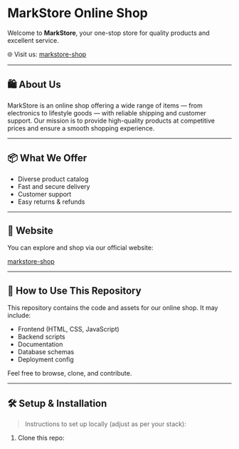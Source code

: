 # MarkStore Online Shop

Welcome to **MarkStore**, your one-stop store for quality products and excellent service.

🌐 Visit us: [markstore-shop](https://markstore-shop.lovestoblog.com/?i=1)

---

## 🛍 About Us

MarkStore is an online shop offering a wide range of items — from electronics to lifestyle goods — with reliable shipping and customer support. Our mission is to provide high-quality products at competitive prices and ensure a smooth shopping experience.

---

## 📦 What We Offer

- Diverse product catalog  
- Fast and secure delivery  
- Customer support  
- Easy returns & refunds  

---

## 🔗 Website

You can explore and shop via our official website:

[markstore-shop](https://markstore-shop.lovestoblog.com/?i=1)

---

## 🧾 How to Use This Repository

This repository contains the code and assets for our online shop. It may include:

- Frontend (HTML, CSS, JavaScript)  
- Backend scripts  
- Documentation  
- Database schemas  
- Deployment config  

Feel free to browse, clone, and contribute.

---

## 🛠 Setup & Installation

> Instructions to set up locally (adjust as per your stack):

1. Clone this repo:  
